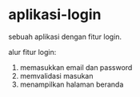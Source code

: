 # aplikasi-login
sebuah aplikasi dengan fitur login.

alur fitur login:
1. memasukkan email dan password
2. memvalidasi masukan
3. menampilkan halaman beranda
